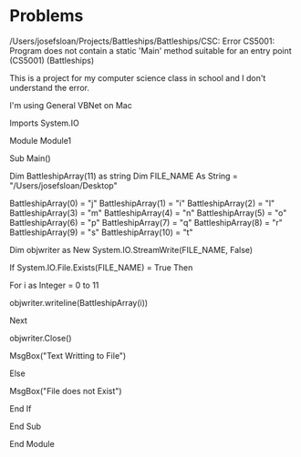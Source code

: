 # Problems
/Users/josefsloan/Projects/Battleships/Battleships/CSC: Error CS5001: Program does not contain a static 'Main' method suitable for an entry point (CS5001) (Battleships)

This is a project for my computer science class in school and I don't understand the error.

I'm using General VBNet on Mac 


Imports System.IO

Module Module1

Sub Main()

Dim BattleshipArray(11) as string 
Dim FILE_NAME As String = "/Users/josefsloan/Desktop"

BattleshipArray(0) = "j"
BattleshipArray(1) = "i"
BattleshipArray(2) = "l"
BattleshipArray(3) = "m"
BattleshipArray(4) = "n"
BattleshipArray(5) = "o"
BattleshipArray(6) = "p"
BattleshipArray(7) = "q"
BattleshipArray(8) = "r"
BattleshipArray(9) = "s"
BattleshipArray(10) = "t"

Dim objwriter as New System.IO.StreamWrite(FILE_NAME, False)

If System.IO.File.Exists(FILE_NAME) = True Then

For i as Integer = 0 to 11 

objwriter.writeline(BattleshipArray(i))

Next

objwriter.Close()

MsgBox("Text Writting to File")

Else 

MsgBox("File does not Exist")

End If

End Sub

End Module
